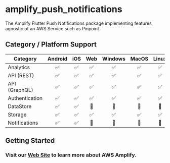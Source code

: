 # amplify_push_notifications

The Amplify Flutter Push Notifications package implementing features agnostic of an AWS Service such as Pinpoint.

## Category / Platform Support

| Category       | Android | iOS | Web | Windows | MacOS | Linux |
| -------------- | :-----: | :-: | :-: | :-----: | :---: | :---: |
| Analytics      |   ✅    | ✅  | ✅  |   ✅    |  ✅   |  ✅   |
| API (REST)     |   ✅    | ✅  | ✅  |   ✅    |  ✅   |  ✅   |
| API (GraphQL)  |   ✅    | ✅  | ✅  |   ✅    |  ✅   |  ✅   |
| Authentication |   ✅    | ✅  | ✅  |   ✅    |  ✅   |  ✅   |
| DataStore      |   ✅    | ✅  | 🔴  |   🔴    |  🔴   |  🔴   |
| Storage        |   ✅    | ✅  | ✅  |   ✅    |  ✅   |  ✅   |
| Notifications  |   ✅    | ✅  | 🔴  |   🔴    |  🔴   |  🔴   |

## Getting Started

### Visit our [Web Site](https://docs.amplify.aws/) to learn more about AWS Amplify.
